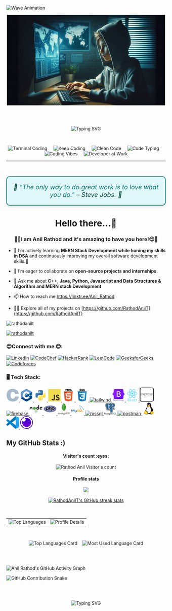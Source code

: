 ![Wave Animation](https://camo.githubusercontent.com/1bf6ed158eef4ab150c095f8e2b419384f4bacffe8fe8cc103dc3cf8e24b52c3/68747470733a2f2f63617073756c652d72656e6465722e76657263656c2e6170702f6170693f747970653d776176696e6726636f6c6f723d363439394539266865696768743d39302673656374696f6e3d686561646572)
<p align="center">
  <img src="assets/Rathod.jpeg" alt="My Image" width="500" />
</p>
<br/>
<br/>
<p align="center">
  <img src="https://readme-typing-svg.herokuapp.com?font=Fira+Code&weight=600&size=22&pause=1000&color=5BCEFA&width=700&center=true&vCenter=true&lines=Welcome+to+my+GitHub+Profile!;Full-Stack+Developer+%7C+Aspiring+SDE;Open+Source+Contributor+%7C+Problem+Solver;AI+Enthusiast+%7C+Tech+Explorer+%7C+Lifelong+Learner" alt="Typing SVG" />
</p>

<br/>

<p align="center">
  <img src="https://media.giphy.com/media/3o7aCTfyhYawdOXcFW/giphy.gif" width="120" height="90" alt="Terminal Coding"/>
  &nbsp;&nbsp;&nbsp;
  <img src="https://media.giphy.com/media/Ll22OhMLAlVDb8UQWe/giphy.gif" width="120" height="90" alt="Keep Coding"/>
  &nbsp;&nbsp;&nbsp;
  <img src="https://media.giphy.com/media/xT9IgzoKnwFNmISR8I/giphy.gif" width="120" height="90" alt="Clean Code"/>
  &nbsp;&nbsp;&nbsp;
  <img src="https://media.giphy.com/media/13HgwGsXF0aiGY/giphy.gif" width="120" height="90" alt="Code Typing"/>
  &nbsp;&nbsp;&nbsp;
  <img src="https://media.giphy.com/media/fhAwk4DnqNgw8/source.gif" width="120" height="90" alt="Coding Vibes"/>
  &nbsp;&nbsp;&nbsp;
  <img src="https://media.giphy.com/media/WUlplcMpOCEmTGBtBW/giphy.gif" width="120" height="90" alt="Developer at Work"/>
</p>

---





<br/>
<br/>

<p align="center" style="background-color: #e0f7fa; padding: 20px; border-radius: 10px; font-style: italic; font-size: 20px; color: #004d40; border: 2px solid #00796b; box-shadow: 0 4px 8px rgba(0, 0, 0, 0.1); max-width: 600px; margin: auto;">
  💭 <span style="color: #00796b;">"The only way to do great work is to love what you do."</span> – <span style="color: #004d40;">Steve Jobs. 💭</span>
</p>


<h1 align="center">Hello there...👋</h1>
<h3 align="center">  🚀😊I am Anil Rathod and it's amazing to have you here!😊🚀</h3>

- 🌱 I’m actively learning **MERN Stack Development while honing my skills in DSA** and continuously improving my overall software development skills.🌱

- 👯 I’m eager to collaborate on **open-source projects and internships.**

- 💬 Ask me about **C++, Java, Python, Javascript and Data Structures & Algorithm and MERN stack Development**

- 📫 How to reach me https://linktr.ee/Anil_Rathod

- 👨‍💻 Explore all of my projects on [https://github.com/RathodAnilT](https://github.com/RathodAnilT)

<p align="left"> <img src="https://komarev.com/ghpvc/?username=rathodanilt&label=Profile%20views&color=0e75b6&style=flat" alt="rathodanilt" /> </p>

<p align="left"> <a href="https://github.com/ryo-ma/github-profile-trophy"><img src="https://github-profile-trophy.vercel.app/?username=rathodanilt" alt="rathodanilt" /></a> </p>


<h3 align="left">😊Connect with me 😊:</h3>
<p align="left">
<a href="https://www.linkedin.com/in/anil-rathod-1a088819b/" target="_blank"><img align="center" src="https://raw.githubusercontent.com/rahuldkjain/github-profile-readme-generator/master/src/images/icons/Social/linked-in-alt.svg" alt="LinkedIn" height="30" width="40" /></a>
<a href="https://www.codechef.com/users/anilrathod1501" target="_blank"><img align="center" src="https://cdn.jsdelivr.net/npm/simple-icons@3.1.0/icons/codechef.svg" alt="CodeChef" height="30" width="40" /></a>
<a href="https://www.hackerrank.com/profile/anilrathod1501" target="_blank"><img align="center" src="https://raw.githubusercontent.com/rahuldkjain/github-profile-readme-generator/master/src/images/icons/Social/hackerrank.svg" alt="HackerRank" height="30" width="40" /></a>
<a href="https://leetcode.com/u/anil_rathod/" target="_blank"><img align="center" src="https://raw.githubusercontent.com/rahuldkjain/github-profile-readme-generator/master/src/images/icons/Social/leet-code.svg" alt="LeetCode" height="30" width="40" /></a>
<a href="https://www.geeksforgeeks.org/user/anilrathl9tb/" target="_blank"><img align="center" src="https://raw.githubusercontent.com/rahuldkjain/github-profile-readme-generator/master/src/images/icons/Social/geeks-for-geeks.svg" alt="GeeksforGeeks" height="30" width="40" /></a>
<a href="https://codeforces.com/profile/Rathod_Anil" target="_blank"><img align="center" src="https://raw.githubusercontent.com/simple-icons/simple-icons/develop/icons/codeforces.svg" alt="Codeforces" height="30" width="40" /></a>

</p>



<h3 align="left">🖥️ Tech Stack:</h3>
<p align="left"> 
  <a href="https://www.cprogramming.com/" target="_blank" rel="noreferrer"> <img src="https://raw.githubusercontent.com/devicons/devicon/master/icons/c/c-original.svg" alt="c" width="40" height="40"/> </a> 
  <a href="https://www.w3schools.com/cpp/" target="_blank" rel="noreferrer"> <img src="https://raw.githubusercontent.com/devicons/devicon/master/icons/cplusplus/cplusplus-original.svg" alt="cplusplus" width="40" height="40"/> </a> 
  <a href="https://www.python.org" target="_blank" rel="noreferrer"> <img src="https://raw.githubusercontent.com/devicons/devicon/master/icons/python/python-original.svg" alt="python" width="40" height="40"/> </a> 
  <a href="https://developer.mozilla.org/en-US/docs/Web/JavaScript" target="_blank" rel="noreferrer"> <img src="https://raw.githubusercontent.com/devicons/devicon/master/icons/javascript/javascript-original.svg" alt="javascript" width="40" height="40"/> </a> 
  <a href="https://www.w3.org/html/" target="_blank" rel="noreferrer"> <img src="https://raw.githubusercontent.com/devicons/devicon/master/icons/html5/html5-original-wordmark.svg" alt="html5" width="40" height="40"/> </a> 
  <a href="https://www.w3schools.com/css/" target="_blank" rel="noreferrer"> <img src="https://raw.githubusercontent.com/devicons/devicon/master/icons/css3/css3-original-wordmark.svg" alt="css3" width="40" height="40"/> </a> 
  <a href="https://tailwindcss.com/" target="_blank" rel="noreferrer"> <img src="https://www.vectorlogo.zone/logos/tailwindcss/tailwindcss-icon.svg" alt="tailwind" width="40" height="40"/> </a> 
  <a href="https://getbootstrap.com/" target="_blank" rel="noreferrer"> <img src="https://raw.githubusercontent.com/devicons/devicon/master/icons/bootstrap/bootstrap-original-wordmark.svg" alt="bootstrap" width="40" height="40"/> </a> 
  <a href="https://reactjs.org/" target="_blank" rel="noreferrer"> <img src="https://raw.githubusercontent.com/devicons/devicon/master/icons/react/react-original-wordmark.svg" alt="react" width="40" height="40"/> </a> 
  </a> 
  <a href="https://expressjs.com" target="_blank" rel="noreferrer"> 
    <img src="https://raw.githubusercontent.com/devicons/devicon/master/icons/express/express-original-wordmark.svg" alt="express" width="40" height="40" style="background-color: #ffffff; border: 2px solid #000000; border-radius: 5px;"/> 
  </a> 
  <a href="https://firebase.google.com/" target="_blank" rel="noreferrer"> <img src="https://www.vectorlogo.zone/logos/firebase/firebase-icon.svg" alt="firebase" width="40" height="40"/> </a> 
  <a href="https://nodejs.org" target="_blank" rel="noreferrer"> <img src="https://raw.githubusercontent.com/devicons/devicon/master/icons/nodejs/nodejs-original-wordmark.svg" alt="nodejs" width="40" height="40"/> </a> 
  <a href="https://www.php.net/" target="_blank" rel="noreferrer"> <img src="https://raw.githubusercontent.com/devicons/devicon/master/icons/php/php-original.svg" alt="php" width="40" height="40"/> </a> 
  <a href="https://www.mongodb.com/" target="_blank" rel="noreferrer"> <img src="https://raw.githubusercontent.com/devicons/devicon/master/icons/mongodb/mongodb-original-wordmark.svg" alt="mongodb" width="40" height="40"/> </a> 
  <a href="https://www.mysql.com/" target="_blank" rel="noreferrer"> <img src="https://raw.githubusercontent.com/devicons/devicon/master/icons/mysql/mysql-original-wordmark.svg" alt="mysql" width="40" height="40"/> </a> 
  <a href="https://www.microsoft.com/en-us/sql-server" target="_blank" rel="noreferrer"> <img src="https://www.svgrepo.com/show/303229/microsoft-sql-server-logo.svg" alt="mssql" width="40" height="40"/> </a> 
  <a href="https://www.postgresql.org" target="_blank" rel="noreferrer"> <img src="https://raw.githubusercontent.com/devicons/devicon/master/icons/postgresql/postgresql-original-wordmark.svg" alt="postgresql" width="40" height="40"/> </a> 
  <a href="https://postman.com" target="_blank" rel="noreferrer"> <img src="https://www.vectorlogo.zone/logos/getpostman/getpostman-icon.svg" alt="postman" width="40" height="40"/> </a> 
  <a href="https://www.linux.org/" target="_blank" rel="noreferrer"> <img src="https://raw.githubusercontent.com/devicons/devicon/master/icons/linux/linux-original.svg" alt="linux" width="40" height="40"/> </a> 
  <a href="https://code.visualstudio.com/" target="_blank" rel="noreferrer"> <img src="https://raw.githubusercontent.com/devicons/devicon/master/icons/vscode/vscode-original.svg" alt="vscode" width="40" height="40"/> </a> 
  <a href="https://insomnia.rest/" target="_blank" rel="noreferrer"> <img src="https://raw.githubusercontent.com/devicons/devicon/master/icons/insomnia/insomnia-original.svg" alt="insomnia" width="40" height="40"/> </a>
</p>


## My GitHub Stats :)

<div align="center">
  <h4>Visitor's count :eyes:</h4>
  <p><img src="https://profile-counter.glitch.me/{RathodAnilT}/count.svg" alt="Rathod Anil Visitor's count" /></p>
</div>

<div align="center">
  <h4>Profile stats</h4>
  <p><img src="https://github-readme-stats.vercel.app/api?username=RathodAnilT&count_private=true&show_icons=true&theme=gotham" /></p>
</div>

<div align="center">
  <a href="http://www.github.com/RathodAnilT">
    <img src="https://github-readme-streak-stats.herokuapp.com/?user=RathodAnilT&stroke=14b8a6&background=1c1917&ring=0891b2&fire=0891b2&currStreakNum=14b8a6&currStreakLabel=0891b2&sideNums=14b8a6&sideLabels=14b8a6&dates=14b8a6&hide_border=true" alt="RathodAnilT's GitHub streak stats" />
  </a>
</div>

<br/>
<br/>

<table>
  <tr>
    <td>
      <img src="http://github-readme-stats.vercel.app/api/top-langs/?username=RathodAnilT&show_icons=true&locale=en&layout=compact&theme=radical" alt="Top Languages" />
    </td>
    <td>
      <img src="http://github-profile-summary-cards.vercel.app/api/cards/profile-details?username=RathodAnilT&theme=radical" alt="Profile Details" />
    </td>
  </tr>
</table>
<br/>
<p align="center">
  <img width="360" src="https://github-profile-summary-cards.vercel.app/api/cards/repos-per-language?username=RathodAnilT&theme=dark" alt="Top Languages Card"/>
  &nbsp;&nbsp;
  <img width="360" src="https://github-profile-summary-cards.vercel.app/api/cards/most-commit-language?username=RathodAnilT&theme=dark" alt="Most Used Language Card"/>
</p>



<br/>
<br/>

![Anil Rathod's GitHub Activity Graph](https://github-readme-activity-graph.vercel.app/graph?username=RathodAnilT&bg_color=000000&color=ffffff&line=ff5733&point=33ff57&area=true&hide_border=true)

![GitHub Contribution Snake](https://camo.githubusercontent.com/14a646a2ab516c4af8961aa726117a10597be3f0e8d2711d716217fd544a2bd5/68747470733a2f2f70726f66696c652d726561646d652d67656e657261746f722e636f6d2f6173736574732f736e616b652e737667)


<br/>
<br/>
   
<p align="center">
  <img src="https://readme-typing-svg.herokuapp.com?font=Righteous&size=30&center=true&vCenter=true&width=500&height=70&duration=5000&lines=Thanks+for+visiting!+😊;Connect+me+on+LinkedIn!;I%27m+always+ready+to+collab+:)" alt="Typing SVG" />
</p>












